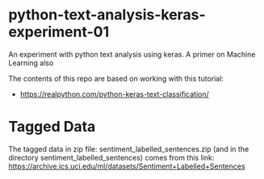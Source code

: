 # python-text-analysis-keras-experiment-01
An experiment with python text analysis using keras.   A primer on Machine Learning also


The contents of this repo are based on working with this tutorial:

* https://realpython.com/python-keras-text-classification/


# Tagged Data

The tagged data in zip file: sentiment_labelled_sentences.zip (and in the directory sentiment_labelled_sentences) comes
from this link: https://archive.ics.uci.edu/ml/datasets/Sentiment+Labelled+Sentences

